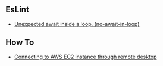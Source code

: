 ## EsLint

- [Unexpected await inside a loop. (no-await-in-loop)](https://stackoverflow.com/questions/48957022/unexpected-await-inside-a-loop-no-await-in-loop)

## How To

- [Connecting to AWS EC2 instance through remote desktop](https://stackoverflow.com/questions/50100360/connecting-to-aws-ec2-instance-through-remote-desktop)